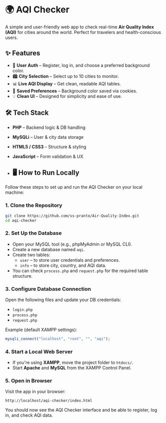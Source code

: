 # 🌍 AQI Checker

A simple and user-friendly web app to check real-time **Air Quality Index (AQI)** for cities around the world. Perfect for travelers and health-conscious users.

## ✨ Features

- 🔐 **User Auth** – Register, log in, and choose a preferred background color.
- 🏙️ **City Selection** – Select up to 10 cities to monitor.
- 📊 **Live AQI Display** – Get clean, readable AQI tables.
- 🍪 **Saved Preferences** – Background color saved via cookies.
- 💡 **Clean UI** – Designed for simplicity and ease of use.

## 🛠️ Tech Stack

- **PHP** – Backend logic & DB handling  
- **MySQLi** – User & city data storage  
- **HTML5 / CSS3** – Structure & styling  
- **JavaScript** – Form validation & UX

- ## 🖥️ How to Run Locally

Follow these steps to set up and run the AQI Checker on your local machine:

### 1. Clone the Repository

```bash
git clone https://github.com/ss-pranto/Air-Quality-Index.git
cd aqi-checker
```

### 2. Set Up the Database

- Open your MySQL tool (e.g., phpMyAdmin or MySQL CLI).
- Create a new database named `aqi`.
- Create two tables:
  - `user` – to store user credentials and preferences.
  - `info` – to store city, country, and AQI data.
- You can check `process.php` and `request.php` for the required table structure.

### 3. Configure Database Connection

Open the following files and update your DB credentials:

- `login.php`
- `process.php`
- `request.php`

Example (default XAMPP settings):

```php
mysqli_connect("localhost", "root", "", "aqi");
```

### 4. Start a Local Web Server

- If you're using **XAMPP**, move the project folder to `htdocs/`.
- Start **Apache** and **MySQL** from the XAMPP Control Panel.

### 5. Open in Browser

Visit the app in your browser:

```
http://localhost/aqi-checker/index.html
```

You should now see the AQI Checker interface and be able to register, log in, and check AQI data.
